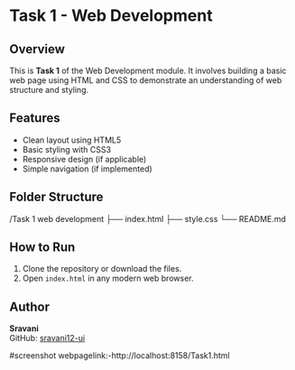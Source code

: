 # Task 1 - Web Development

## Overview
This is **Task 1** of the Web Development module. It involves building a basic web page using HTML and CSS to demonstrate an understanding of web structure and styling.

## Features
- Clean layout using HTML5
- Basic styling with CSS3
- Responsive design (if applicable)
- Simple navigation (if implemented)

## Folder Structure

/Task 1 web development ├── index.html ├── style.css └── README.md

## How to Run
1. Clone the repository or download the files.
2. Open `index.html` in any modern web browser.

## Author
**Sravani**  
GitHub: [sravani12-ui](https://github.com/sravani12-ui)


#screenshot 
webpagelink:-http://localhost:8158/Task1.html
